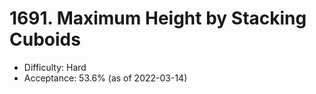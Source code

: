 # 1691. Maximum Height by Stacking Cuboids
- Difficulty: Hard
- Acceptance: 53.6% (as of 2022-03-14)
